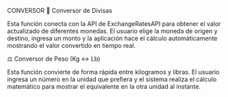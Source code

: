 CONVERSOR
💱 Conversor de Divisas

Esta función conecta con la API de ExchangeRatesAPI para obtener el valor actualizado de diferentes monedas. El usuario elige la moneda de origen y destino, ingresa un monto y la aplicación hace el cálculo automáticamente mostrando el valor convertido en tiempo real.

⚖️ Conversor de Peso (Kg ↔ Lb)

Esta función convierte de forma rápida entre kilogramos y libras. El usuario ingresa un número en la unidad que prefiera y el sistema realiza el cálculo matemático para mostrar el equivalente en la otra unidad al instante.
